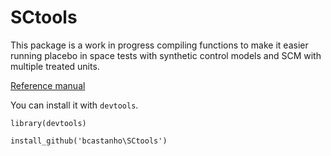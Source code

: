 # SCtools
This package is a work in progress compiling functions to make it easier running placebo in space tests with synthetic control models and SCM with multiple treated units.

[Reference manual](SCtools-manual.pdf)


You can install it with `devtools`.

`library(devtools)`

`install_github('bcastanho\SCtools')`

